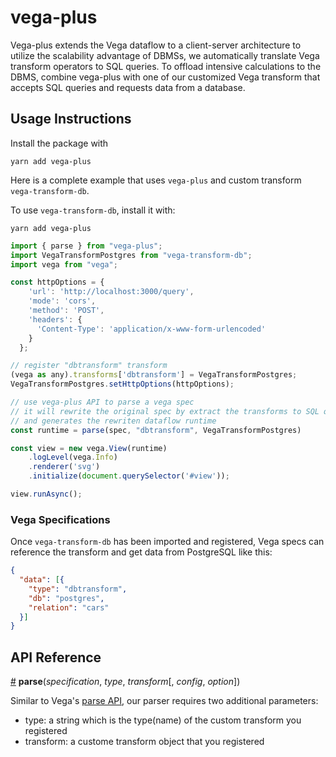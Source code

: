 # vega-plus

Vega-plus extends the Vega dataflow to a client-server architecture to utilize the scalability advantage of DBMSs, we automatically translate Vega transform operators to SQL queries. To offload intensive calculations to the DBMS, combine vega-plus with one of our customized Vega transform that accepts SQL queries and requests data from a database.

## Usage Instructions

Install the package with

```
yarn add vega-plus
```

Here is a complete example that uses `vega-plus` and custom transform `vega-transform-db`.

To use `vega-transform-db`, install it with:
```
yarn add vega-plus
```


```js
import { parse } from "vega-plus";
import VegaTransformPostgres from "vega-transform-db";
import vega from "vega";

const httpOptions = {
    'url': 'http://localhost:3000/query',
    'mode': 'cors',
    'method': 'POST',
    'headers': {
      'Content-Type': 'application/x-www-form-urlencoded'
    }
  };

// register "dbtransform" transform
(vega as any).transforms['dbtransform'] = VegaTransformPostgres;
VegaTransformPostgres.setHttpOptions(httpOptions);

// use vega-plus API to parse a vega spec
// it will rewrite the original spec by extract the transforms to SQL queries
// and generates the rewriten dataflow runtime
const runtime = parse(spec, "dbtransform", VegaTransformPostgres)

const view = new vega.View(runtime)
    .logLevel(vega.Info)
    .renderer('svg')
    .initialize(document.querySelector('#view'));

view.runAsync();
```

### Vega Specifications

Once `vega-transform-db` has been imported and registered, Vega specs can reference the transform and get data from PostgreSQL like this:

```json
{
  "data": [{
    "type": "dbtransform",
    "db": "postgres",
    "relation": "cars"
  }]
}
```

## API Reference

<a name="parse" href="#parse">#</a>
<b>parse</b>(<i>specification</i>, <i>type</i>, <i>transform</i>[, <i>config</i>, <i>option</i>])

Similar to Vega's [parse API](https://vega.github.io/vega/docs/api/parser/), our parser requires two additional parameters:

* type: a string which is the type(name) of the custom transform you registered
* transform: a custome transform object that you registered

